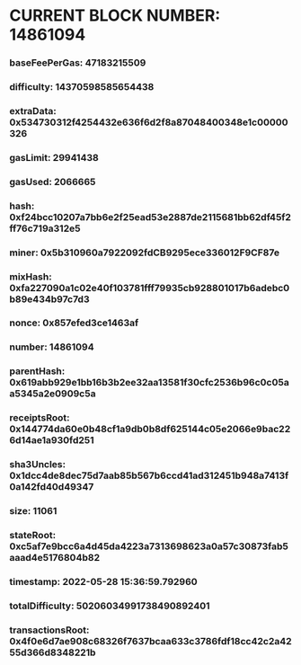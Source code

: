 # CURRENT BLOCK NUMBER: 14861094

### baseFeePerGas: 47183215509
### difficulty: 14370598585654438
### extraData: 0x534730312f4254432e636f6d2f8a87048400348e1c00000326
### gasLimit: 29941438
### gasUsed: 2066665
### hash: 0xf24bcc10207a7bb6e2f25ead53e2887de2115681bb62df45f2ff76c719a312e5
### miner: 0x5b310960a7922092fdCB9295ece336012F9CF87e
### mixHash: 0xfa227090a1c02e40f103781fff79935cb928801017b6adebc0b89e434b97c7d3
### nonce: 0x857efed3ce1463af
### number: 14861094
### parentHash: 0x619abb929e1bb16b3b2ee32aa13581f30cfc2536b96c0c05aa5345a2e0909c5a
### receiptsRoot: 0x144774da60e0b48cf1a9db0b8df625144c05e2066e9bac226d14ae1a930fd251
### sha3Uncles: 0x1dcc4de8dec75d7aab85b567b6ccd41ad312451b948a7413f0a142fd40d49347
### size: 11061
### stateRoot: 0xc5af7e9bcc6a4d45da4223a7313698623a0a57c30873fab5aaad4e5176804b82
### timestamp: 2022-05-28 15:36:59.792960
### totalDifficulty: 50206034991738490892401
### transactionsRoot: 0x4f0e6d7ae908c68326f7637bcaa633c3786fdf18cc42c2a4255d366d8348221b
